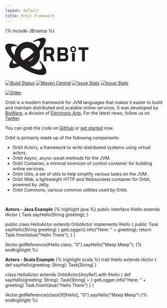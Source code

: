 ```yaml
---
layout: default
title: Orbit Framework
---
```

{% include JB/setup %}

![Orbit Framework](tpl/orbit-logo-black.png)

[![Build Status](https://travis-ci.org/electronicarts/orbit.svg?branch=master)](https://travis-ci.org/electronicarts/orbit)
[![Maven Central](https://maven-badges.herokuapp.com/maven-central/com.ea.orbit/orbit-parent/badge.svg)](https://repo1.maven.org/maven2/com/ea/orbit/)
[![Issue Stats](http://www.issuestats.com/github/electronicarts/orbit/badge/issue?style=flat)](http://www.issuestats.com/github/electronicarts/orbit)
[![Issue Stats](http://www.issuestats.com/github/electronicarts/orbit/badge/pr?style=flat)](http://www.issuestats.com/github/electronicarts/orbit)

[![Gitter](https://badges.gitter.im/Join%20Chat.svg)](https://gitter.im/electronicarts/orbit?utm_source=badge&utm_medium=badge&utm_campaign=pr-badge)

Orbit is a modern framework for JVM languages that makes it easier to build and maintain distributed and scalable online services.
It was developed by [BioWare](http://www.bioware.com), a division of [Electronic Arts](http://www.ea.com). For the latest news, follow us on [Twitter](https://twitter.com/OrbitFramework). 

You can grab the code on [GitHub](https://github.com/electronicarts/orbit) or [get started](http://orbit.bioware.com/orbit-getting-started.html) now. 

Orbit is primarily made up of the following components:

-  Orbit Actors, a framework to write distributed systems using virtual actors.
-  Orbit Async, async-await methods for the JVM.
-  Orbit Container, a minimal inversion of control container for building online services.
-  Orbit Utils, a set of utils to help simplify various tasks on the JVM.
-  Orbit Web, a lightweight HTTP and Websockets container for Orbit, powered by Jetty.
-  Orbit Commons, various common utilities used by Orbit.

<br />

**Actors - Java Example** 
{% highlight java %}
public interface IHello extends IActor
{
    Task<String> sayHello(String greeting);
}
 
public class HelloActor extends OrbitActor implements IHello
{
    public Task<String> sayHello(String greeting)
    {
        getLogger().info("Here: " + greeting);
        return Task.fromValue("Hello There");
    }
}
 
IActor.getReference(IHello.class, "0").sayHello("Meep Meep");
{% endhighlight %}

**Actors - Scala Example** 
{% highlight scala %}
trait IHello extends IActor {
  def sayHello(greeting: String): Task[String]
}

class HelloActor extends OrbitActor[AnyRef] with IHello {
  def sayHello(greeting: String): Task[String] = {
    getLogger.info("Here: " + greeting)
    Task.fromValue("Hello There")
  }
}

IActor.getReference(classOf[IHello], "0").sayHello("Meep Meep")
{% endhighlight %}
